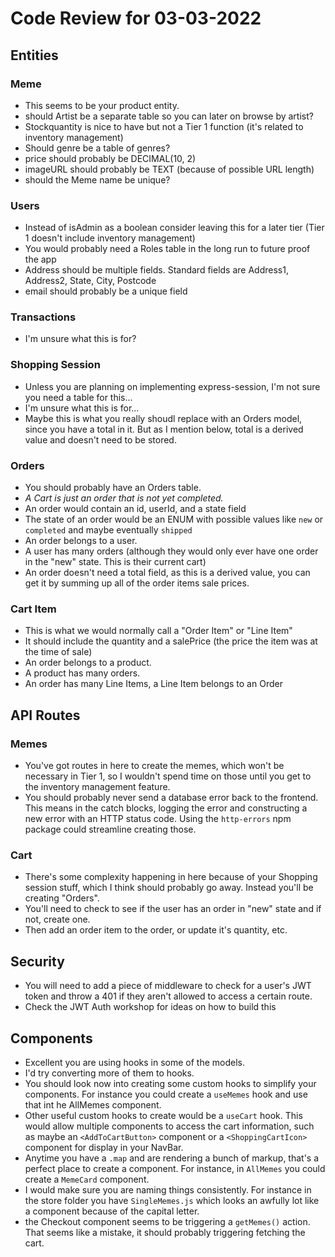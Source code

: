 # Code Review for 03-03-2022

## Entities

### Meme

- This seems to be your product entity.
- should Artist be a separate table so you can later on browse by artist?
- Stockquantity is nice to have but not a Tier 1 function (it's related to inventory management)
- Should genre be a table of genres?
- price should probably be DECIMAL(10, 2)
- imageURL should probably be TEXT (because of possible URL length)
- should the Meme name be unique?

### Users

- Instead of isAdmin as a boolean consider leaving this for a later tier (Tier 1 doesn't include inventory management)
- You would probably need a Roles table in the long run to future proof the app
- Address should be multiple fields. Standard fields are Address1, Address2, State, City, Postcode
- email should probably be a unique field

### Transactions

- I'm unsure what this is for?

### Shopping Session

- Unless you are planning on implementing express-session, I'm not sure you need a table for this...
- I'm unsure what this is for...
- Maybe this is what you really shoudl replace with an Orders model, since you have a total in it. But as I mention below, total is a derived value and doesn't need to be stored.

### Orders

- You should probably have an Orders table.
- _A Cart is just an order that is not yet completed._
- An order would contain an id, userId, and a state field
- The state of an order would be an ENUM with possible values like `new` or `completed` and maybe eventually `shipped`
- An order belongs to a user.
- A user has many orders (although they would only ever have one order in the "new" state. This is their current cart)
- An order doesn't need a total field, as this is a derived value, you can get it by summing up all of the order items sale prices.

### Cart Item

- This is what we would normally call a "Order Item" or "Line Item"
- It should include the quantity and a salePrice (the price the item was at the time of sale)
- An order belongs to a product.
- A product has many orders.
- An order has many Line Items, a Line Item belongs to an Order

## API Routes

### Memes

- You've got routes in here to create the memes, which won't be necessary in Tier 1, so I wouldn't spend time on those until you get to the inventory management feature.
- You should probably never send a database error back to the frontend. This means in the catch blocks, logging the error and constructing a new error with an HTTP status code. Using the `http-errors` npm package could streamline creating those.

### Cart

- There's some complexity happening in here because of your Shopping session stuff, which I think should probably go away. Instead you'll be creating "Orders".
- You'll need to check to see if the user has an order in "new" state and if not, create one.
- Then add an order item to the order, or update it's quantity, etc.

## Security

- You will need to add a piece of middleware to check for a user's JWT token and throw a 401 if they aren't allowed to access a certain route.
- Check the JWT Auth workshop for ideas on how to build this

## Components

- Excellent you are using hooks in some of the models.
- I'd try converting more of them to hooks.
- You should look now into creating some custom hooks to simplify your components. For instance you could create a `useMemes` hook and use that int he AllMemes component.
- Other useful custom hooks to create would be a `useCart` hook. This would allow multiple components to access the cart information, such as maybe an `<AddToCartButton>` component or a `<ShoppingCartIcon>` component for display in your NavBar.
- Anytime you have a `.map` and are rendering a bunch of markup, that's a perfect place to create a component. For instance, in `AllMemes` you could create a `MemeCard` component.
- I would make sure you are naming things consistently. For instance in the store folder you have `SingleMemes.js` which looks an awfully lot like a component because of the capital letter.
- the Checkout component seems to be triggering a `getMemes()` action. That seems like a mistake, it should probably triggering fetching the cart.
